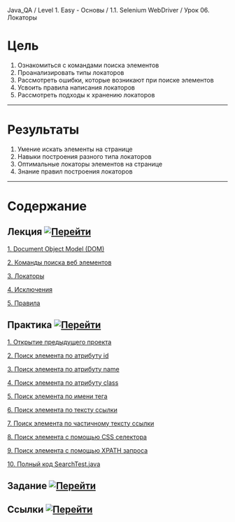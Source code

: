 Java_QA / Level 1. Easy - Основы / 1.1. Selenium WebDriver / Урок 06. Локаторы

# Цель

1. Ознакомиться с командами поиска элементов
2. Проанализировать типы локаторов
3. Рассмотреть ошибки, которые возникают при поиске элементов
4. Усвоить правила написания локаторов
5. Рассмотреть подходы к хранению локаторов

***

# Результаты

1. Умение искать элементы на странице
2. Навыки построения разного типа локаторов 
3. Оптимальные локаторы элементов на странице
4. Знание правил построения локаторов

***

# Содержание

## Лекция [![Перейти](https://img.shields.io/badge/-%D0%9F%D0%B5%D1%80%D0%B5%D0%B9%D1%82%D0%B8-blue)](1.%20Лекция.md)

[1. Document Object Model (DOM)](1.%20Лекция.md#1.-XML,-HTML,-DOM)

[2. Команды поиска веб элементов](1.%20Лекция.md#2.-Команды-поиска-веб-элементов)

[3. Локаторы](1.%20Лекция.md#3.-Локаторы)

[4. Исключения](1.%20Лекция.md#4.-Исключения)

[5. Правила](1.%20Лекция.md#5.-Правила)

## Практика [![Перейти](https://img.shields.io/badge/-%D0%9F%D0%B5%D1%80%D0%B5%D0%B9%D1%82%D0%B8-blue)](2.%20Практика.md)

[1. Открытие предыдущего проекта](2.%20Практика.md#1.-Открытие-предыдущего-проекта)

[2. Поиск элемента по атрибуту id](2.%20Практика.md#2.-Поиск-элемента-по-атрибуту-id)

[3. Поиск элемента по атрибуту name](2.%20Практика.md#3.-Поиск-элемента-по-атрибуту-name)

[4. Поиск элемента по атрибуту class](2.%20Практика.md#4.-Поиск-элемента-по-атрибуту-class)

[5. Поиск элемента по имени тега](2.%20Практика.md#5.-Поиск-элемента-по-имени-тега)

[6. Поиск элемента по тексту ссылки](2.%20Практика.md#6.-Поиск-элемента-по-тексту-ссылки)

[7. Поиск элемента по частичному тексту ссылки](2.%20Практика.md#7.-Поиск-элемента-по-частичному-тексту-ссылки)

[8. Поиск элемента с помощью CSS селектора](2.%20Практика.md#8.-Поиск-элемента-с-помощью-CSS-селектора)

[9. Поиск элемента с помощью XPATH запроса](2.%20Практика.md#9.-Поиск-элемента-с-помощью-XPATH-запроса)

[10. Полный код SearchTest.java](2.%20Практика.md#10.-Полный-код-SearchTest.java)

## Задание [![Перейти](https://img.shields.io/badge/-%D0%9F%D0%B5%D1%80%D0%B5%D0%B9%D1%82%D0%B8-blue)](3.%20Задание.md)

## Ссылки [![Перейти](https://img.shields.io/badge/-%D0%9F%D0%B5%D1%80%D0%B5%D0%B9%D1%82%D0%B8-blue)](4.%20Ссылки.md)